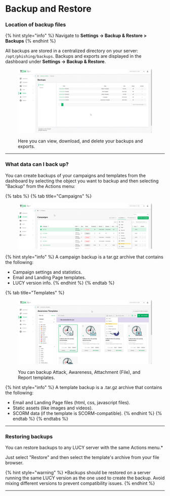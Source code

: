 # Backup and Restore

### Location of backup files

{% hint style="info" %}
Navigate to **Settings -> Backup & Restore > Backups**
{% endhint %}

All backups are stored in a centralized directory on your server: `/opt/phishing/backups`. Backups and exports are displayed in the dashboard under **Settings -> Backup & Restore**.&#x20;

<figure><img src="../../../.gitbook/assets/image (730).png" alt=""><figcaption><p>Here you can view, download, and delete your backups and exports.</p></figcaption></figure>

***

### What data can I back up?

You can create backups of your campaigns and templates from the dashboard by selecting the object you want to backup and then selecting "Backup" from the Actions menu:

{% tabs %}
{% tab title="Campaigns" %}
<figure><img src="../../../.gitbook/assets/image (727).png" alt=""><figcaption></figcaption></figure>

{% hint style="info" %}
A campaign backup is a tar.gz archive that contains the following:

* Campaign settings and statistics.
* Email and Landing Page templates.
* LUCY version info.
{% endhint %}
{% endtab %}

{% tab title="Templates" %}
<figure><img src="../../../.gitbook/assets/image (729).png" alt=""><figcaption><p>You can backup Attack, Awareness, Attachment (File), and Report templates. </p></figcaption></figure>

{% hint style="info" %}
A template backup is a .tar.gz archive that contains the following:

* Email and Landing Page files (html, css, javascript files).
* Static assets (like images and videos).
* SCORM data (if the template is SCORM-compatible).
{% endhint %}
{% endtab %}
{% endtabs %}

***

### Restoring backups

You can restore backups to any LUCY server with the same Actions menu.\*

Just select "Restore" and then select the template's archive from your file browser.

{% hint style="warning" %}
\*Backups should be restored on a server running the same LUCY version as the one used to create the backup. Avoid mixing different versions to prevent compatibility issues.
{% endhint %}

***
